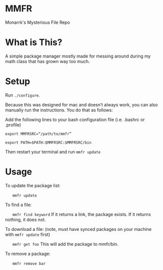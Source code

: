 # MMFR
Monarrk's Mysterious File Repo

# What is This?
A simple package manager mostly made for messing around during my math class that has grown way too much.

# Setup
Run `./configure`.

Because this was designed for mac and doesn’t always work, you can also manually run the instructions. You do that as follows:

Add the following lines to your bash configuration file (i.e. .bashrc or .profile)

`export MMFRSRC=“/path/to/mmfr”`

`export PATH=$PATH:$MMFRSRC:$MMFRSRC/bin`

Then restart your terminal and run `mmfr update`

# Usage
To update the package list:

&nbsp;&nbsp;&nbsp;&nbsp;&nbsp;&nbsp;`mmfr update`

To find a file:

&nbsp;&nbsp;&nbsp;&nbsp;&nbsp;&nbsp;`mmfr find keyword`
If it returns a link, the package exists. If it returns nothing, it does not.

To download a file:
(note, must have synced packages on your machine with `mmfr update` first)

&nbsp;&nbsp;&nbsp;&nbsp;&nbsp;&nbsp;`mmfr get foo`
This will add the package to mmfr/bin.


To remove a package:

&nbsp;&nbsp;&nbsp;&nbsp;&nbsp;&nbsp;`mmfr remove bar`	

